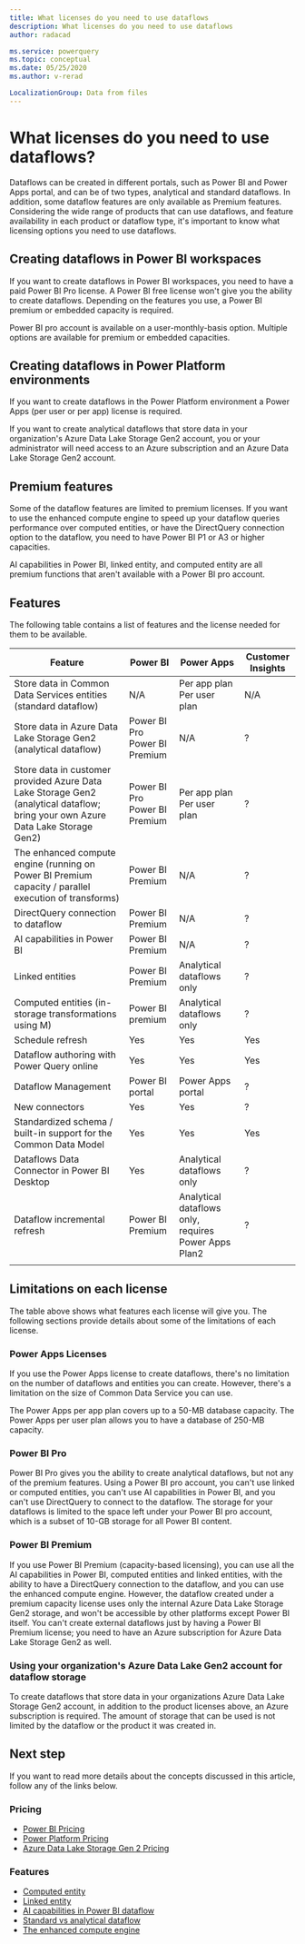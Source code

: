 ```yaml
---
title: What licenses do you need to use dataflows
description: What licenses do you need to use dataflows
author: radacad

ms.service: powerquery
ms.topic: conceptual
ms.date: 05/25/2020
ms.author: v-rerad

LocalizationGroup: Data from files
---
```


# What licenses do you need to use dataflows?

Dataflows can be created in different portals, such as Power BI and Power Apps portal, and can be of two types, analytical and standard dataflows. In addition, some dataflow features are only available as Premium features. Considering the wide range of products that can use dataflows, and feature availability in each product or dataflow type, it's important to know what licensing options you need to use dataflows.

## Creating dataflows in Power BI workspaces

If you want to create dataflows in Power BI workspaces, you need to have a paid Power BI Pro license. A Power BI free license won't give you the ability to create dataflows. Depending on the features you use, a Power BI premium or embedded capacity is required. 

Power BI pro account is available on a user-monthly-basis option. Multiple options are available for premium or embedded capacities.

## Creating dataflows in Power Platform environments

If you want to create dataflows in the Power Platform environment a Power Apps (per user or per app) license is required.

If you want to create analytical dataflows that store data in your organization's Azure Data Lake Storage Gen2 account, you or your administrator will need access to an Azure subscription and an Azure Data Lake Storage Gen2 account.

## Premium features

Some of the dataflow features are limited to premium licenses. If you want to use the enhanced compute engine to speed up your dataflow queries performance over computed entities, or have the DirectQuery connection option to the dataflow, you need to have Power BI P1 or A3 or higher capacities.

AI capabilities in Power BI, linked entity, and computed entity are all premium functions that aren't available with a Power BI pro account.

## Features

The following table contains a list of features and the license needed for them to be available.

| Feature                                                      | Power BI                           | Power Apps                                                   | Customer Insights |
| ------------------------------------------------------------ | ---------------------------------- | ------------------------------------------------------------ | ----------------- |
| Store data in Common Data Services entities (standard dataflow) | N/A                                | Per app plan<br />Per user plan                              | N/A               |
| Store data in Azure Data Lake Storage Gen2 (analytical dataflow)               | Power BI Pro<br />Power BI Premium | N/A                                                          | ?                 |
| Store data in customer provided Azure Data Lake Storage Gen2 (analytical dataflow; bring your own Azure Data Lake Storage Gen2) | Power BI Pro<br />Power BI Premium | Per app plan<br />Per user plan                              | ?                 |
| The enhanced compute engine (running on Power BI Premium capacity / parallel execution of transforms) | Power BI Premium                   | N/A                                                          | ?                 |
| DirectQuery connection to dataflow                           | Power BI Premium                   | N/A                                                          | ?                 |
| AI capabilities in Power BI                                  | Power BI Premium                   | N/A                                                          | ?                 |
| Linked entities                                              | Power BI Premium                   | Analytical dataflows only | ?                 |
| Computed entities (in-storage transformations using M)       | Power BI premium                   | Analytical dataflows only | ?                 |
| Schedule refresh                                             | Yes                                   | Yes                                                             | Yes                  |
| Dataflow authoring with Power Query online                   | Yes                                | Yes                                                          | Yes               |
| Dataflow Management                                          | Power BI portal                    | Power Apps portal                                            | ?                 |
| New connectors                                               | Yes                                | Yes                                                          | ?                 |
| Standardized schema / built-in support for the Common Data Model | Yes                                | Yes                                                          | Yes               |
| Dataflows Data Connector in Power BI Desktop                 | Yes                                | Analytical dataflows only   | ?                 |
| Dataflow incremental refresh                                 | Power BI Premium                   | Analytical dataflows only, requires Power Apps Plan2 | ?                 |
| | | | |

## Limitations on each license

The table above shows what features each license will give you. The following sections provide details about some of the limitations of each license.

### Power Apps Licenses

If you use the Power Apps license to create dataflows, there's no limitation on the number of dataflows and entities you can create. However, there's a limitation on the size of Common Data Service you can use.

The Power Apps per app plan covers up to a 50-MB database capacity. The Power Apps per user plan allows you to have a database of 250-MB capacity.

### Power BI Pro

Power BI Pro gives you the ability to create analytical dataflows, but not any of the premium features. Using a Power BI pro account, you can't use linked or computed entities, you can't use AI capabilities in Power BI, and you can't use DirectQuery to connect to the dataflow. The storage for your dataflows is limited to the space left under your Power BI pro account, which is a subset of 10-GB storage for all Power BI content.

### Power BI Premium

If you use Power BI Premium (capacity-based licensing), you can use all the AI capabilities in Power BI, computed entities and linked entities, with the ability to have a DirectQuery connection to the dataflow, and you can use the enhanced compute engine. However, the dataflow created under a premium capacity license uses only the internal Azure Data Lake Storage Gen2 storage, and won't be accessible by other platforms except Power BI itself. You can't create external dataflows just by having a Power BI Premium license; you need to have an Azure subscription for Azure Data Lake Storage Gen2 as well.

### Using your organization's Azure Data Lake Gen2 account for dataflow storage

To create dataflows that store data in your organizations Azure Data Lake Storage Gen2 account, in addition to the product licenses above, an Azure subscription is required. The amount of storage that can be used is not limited by the dataflow or the product it was created in.

## Next step

If you want to read more details about the concepts discussed in this article, follow any of the links below.

### Pricing

- [Power BI Pricing](https://powerbi.microsoft.com/pricing/)
- [Power Platform Pricing](https://powerapps.microsoft.com/pricing/)
- [Azure Data Lake Storage Gen 2 Pricing](https://azure.microsoft.com/pricing/details/storage/data-lake/)

### Features

- [Computed entity](computed-entities.md)
- [Linked entity](linked-entities.md)
- [AI capabilities in Power BI dataflow](https://docs.microsoft.com/power-bi/service-machine-learning-automated)
- [Standard vs analytical dataflow](understanding-differences-between-analytical-standard-dataflows.md)
- [The enhanced compute engine](https://docs.microsoft.com/power-bi/transform-model/service-dataflows-enhanced-compute-engine)

